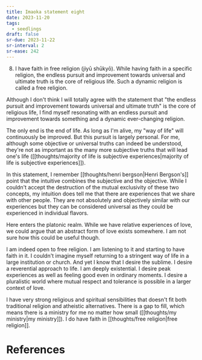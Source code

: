 ```yaml
---
title: Imaoka statement eight
date: 2023-11-20
tags:
  - seedlings
draft: false
sr-due: 2023-11-22
sr-interval: 2
sr-ease: 242
---
```

8. I have faith in free religion (jiyū shūkyō). While having faith in a specific religion, the endless pursuit and improvement towards universal and ultimate truth is the core of religious life. Such a dynamic religion is called a free religion.

Although I don't think I will totally agree with the statement that "the endless pursuit and improvement towards universal and ultimate truth" is the core of religious life, I find myself resonating with an endless pursuit and improvement towards something and a dynamic ever-changing religion.

The only end is the end of life. As long as I'm alive, my "way of life" will continuously be improved. But this pursuit is largely personal. For me, although some objective or universal truths can indeed be understood, they're not as important as the many more subjective truths that will lead one's life ([[thoughts/majority of life is subjective experiences|majority of life is subjective experiences]]).

In this statement, I remember [[thoughts/henri bergson|Henri Bergson's]] point that the intuitive combines the subjective and the objective. While I couldn't accept the destruction of the mutual exclusivity of these two concepts, my intuition does tell me that there are experiences that we share with other people. They are not absolutely and objectively similar with our experiences but they can be considered universal as they could be experienced in individual flavors.

Here enters the platonic realm. While we have relative experiences of love, we could argue that an abstract form of love exists somewhere. I am not sure how this could be useful though.

I am indeed open to free religion. I am listening to it and starting to have faith in it. I couldn't imagine myself returning to a stringent way of life in a large institution or church. And yet I know that I desire the sublime. I desire a reverential approach to life. I am deeply existential. I desire peak experiences as well as feeling good even in ordinary moments. I desire a pluralistic world where mutual respect and tolerance is possible in a larger context of love.

I have very strong religious and spiritual sensibilities that doesn't fit both traditional religion and atheistic alternatives. There is a gap to fill, which means there is a ministry for me no matter how small ([[thoughts/my ministry|my ministry]]). I do have faith in [[thoughts/free religion|free religion]].

# References